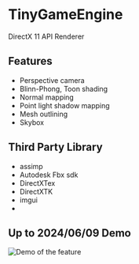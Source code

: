 # TinyGameEngine
DirectX 11 API Renderer

## Features
- Perspective camera
- Blinn-Phong, Toon shading
- Normal mapping
- Point light shadow mapping
- Mesh outlining
- Skybox

## Third Party Library
- assimp
- Autodesk Fbx sdk
- DirectXTex
- DirectXTK
- imgui
- 
## Up to 2024/06/09 Demo
![Demo of the feature](gif_demo/20240609d0.gif)
